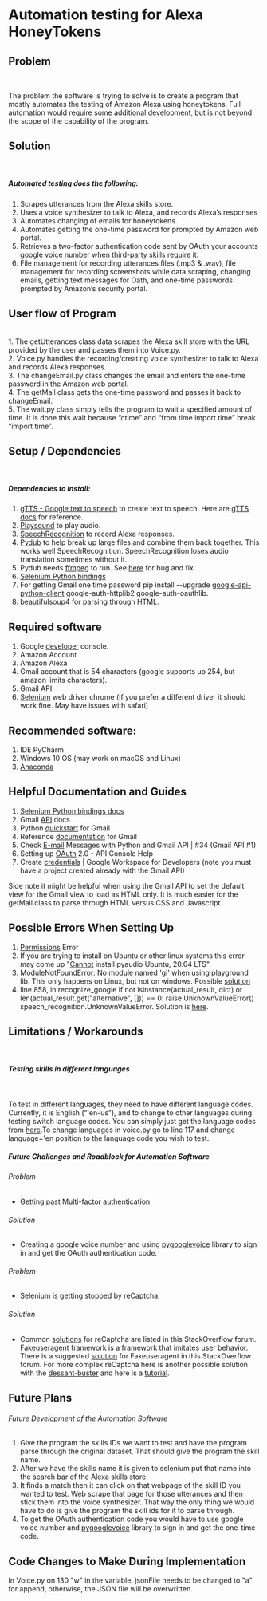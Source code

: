 # Automation testing for Alexa HoneyTokens

## Problem 
<br>

The problem the software is trying to solve is to create a program that mostly automates the testing of Amazon Alexa using honeytokens. Full automation would require some additional development, but is not beyond the scope of the capability of the program. 

## Solution 
<br>

##### Automated testing does the following: 

1. Scrapes utterances from the Alexa skills store.
2. Uses a voice synthesizer to talk to Alexa, and records Alexa’s responses 
3. Automates changing of emails for honeytokens. 
4. Automates getting the one-time password for prompted by Amazon web portal. 
5. Retrieves a two-factor authentication code sent by OAuth your accounts google voice number when third-party skills require it. 
6. File management for recording utterances files (.mp3 & .wav), file management for recording screenshots while data scraping, changing emails, getting text messages for Oath, and one-time passwords prompted by Amazon’s security portal.  

## User flow of Program  
<br>
1. The getUtterances class data scrapes the Alexa skill store with the URL provided by the user and passes them into Voice.py.  
<br>
2. Voice.py handles the recording/creating voice synthesizer to talk to Alexa and records Alexa responses. 
<br>
3. The changeEmail.py class changes the email and enters the one-time password in the Amazon web portal. 
<br> 
4. The getMail class gets the one-time password and passes it back to changeEmail.  
<br>
5. The wait.py class simply tells the program to wait a specified amount of time. It is done this wait because “ctime” and “from time import time” break “import time”.

## Setup / Dependencies 
<br>

##### Dependencies to install:  

1. [gTTS - Google text to speech](https://pypi.org/project/gTTS/) to create text to speech. Here are [gTTS docs](https://gtts.readthedocs.io/en/latest/) for reference. 
2. [Playsound](https://pypi.org/project/playsound/) to play audio. 
3. [SpeechRecognition](https://pypi.org/project/SpeechRecognition/) to record Alexa responses.  
4. [Pydub](https://anaconda.org/conda-forge/pydub) to help break up large files and combine them back together. This works well SpeechRecognition. SpeechRecognition loses audio translation sometimes without it.
5. Pydub needs [ffmpeg](https://anaconda.org/conda-forge/ffmpeg) to run. See [here](https://github.com/jiaaro/pydub/issues/348) for bug and fix. 
6. [Selenium Python bindings](https://selenium-python-test.readthedocs.io/en/latest/installation.html) 
7. For getting Gmail one time password pip install --upgrade [google-api-python-client](https://developers.google.com/gmail/api/quickstart/python) google-auth-httplib2 google-auth-oauthlib.  
8. [beautifulsoup4](https://pypi.org/project/beautifulsoup4/) for parsing through HTML.  

## Required software 

1. Google [developer](https://console.developers.google.com/) console. 
2. Amazon Account  
3. Amazon Alexa  
4. Gmail account that is 54 characters (google supports up 254, but amazon limits characters). 
5. Gmail API
6. [Selenium](https://www.selenium.dev/downloads/) web driver chrome (if you prefer a different driver it should work fine. May have issues with safari) 

## Recommended software:

1. IDE PyCharm 
2. Windows 10 OS (may work on macOS and Linux)  
3. [Anaconda](https://www.anaconda.com/products/individual)

## Helpful Documentation and Guides  

1. [Selenium Python bindings docs](https://selenium-python.readthedocs.io/installation.html)
2. Gmail [API](https://developers.google.com/gmail/api) docs 
3. Python [quickstart](https://developers.google.com/gmail/api/quickstart/python) for Gmail 
4. Reference [documentation](https://developers.google.com/gmail/api/reference/rest/v1/Format) for Gmail  
5. Check [E-mail](https://www.youtube.com/watch?v=njDGaVnz9Z8) Messages with Python and Gmail API | #34 (Gmail API #1) 
6. Setting up [OAuth](https://support.google.com/googleapi/answer/6158849?hl=en) 2.0 - API Console Help 
7. Create [credentials](https://developers.google.com/workspace/guides/create-credentials) | Google Workspace for Developers (note you must have a project created already with the Gmail API)

Side note it might be helpful when using the Gmail API to set the default view for the Gmail view to load as HTML only. It is much easier for the getMail class to parse through HTML versus CSS and Javascript.  

## Possible Errors When Setting Up 

1. [Permissions](https://stackoverflow.com/questions/39818922/errno-13-permission-denied-file-mp3-python) Error
2. If you are trying to install on Ubuntu or other linux systems this error may come up "[Cannot](https://stackoverflow.com/questions/20023131/cannot-install-pyaudio-gcc-error) install pyaudio Ubuntu, 20.04 LTS". 
3. ModuleNotFoundError: No module named 'gi' when using playground lib. This only happens on Linux, but not on windows. Possible [solution](https://askubuntu.com/questions/80448/what-would-cause-the-gi-module-to-be-missing-from-python)
4. line 858, in recognize_google if not isinstance(actual_result, dict) or len(actual_result.get("alternative", [])) == 0: raise UnknownValueError() speech_recognition.UnknownValueError. Solution is [here](https://github.com/Uberi/speech_recognition/issues/383). 

## Limitations / Workarounds 
<br>

##### Testing skills in different languages
<br>

To test in different languages, they need to have different language codes. Currently, it is English (“'en-us”), and to change to other languages during testing switch language codes. You can simply just get the language codes from [here](https://en.wikipedia.org/wiki/Language_localisation).To change languages in voice.py go to line 117 and change language='en position to the language code you wish to test.

##### Future Challenges and Roadblock for Automation Software 

###### Problem 

* Getting past Multi-factor authentication

###### Solution 

* Creating a google voice number and using [pygooglevoice](https://pypi.org/project/pygooglevoice/) library to sign in and get the OAuth authentication code. 

###### Problem
*  Selenium is getting stopped by reCaptcha.

###### Solution
* Common [solutions](https://stackoverflow.com/questions/58872451/how-can-i-bypass-the-google-captcha-with-selenium-and-python) for reCaptcha are listed in this StackOverflow forum. [Fakeuseragent](https://pypi.org/project/fake-useragent/) framework is a framework that imitates user behavior. There is a suggested [solution](https://stackoverflow.com/questions/49565042/way-to-change-google-chrome-user-agent-in-selenium/49565254#49565254) for Fakeuseragent in this StackOverflow forum. For more complex reCaptcha here is another possible solution with the 
[dessant-buster](https://github.com/dessant/buster) and here is a [tutorial](https://medium.com/analytics-vidhya/how-to-easily-bypass-recaptchav2-with-selenium-7f7a9a44fa9e).   


## Future Plans

###### Future Development of the Automation Software 

1) Give the program the skills IDs we want to test and have the program parse through the original dataset. That should give the program the skill name.  
2) After we have the skills name it is given to selenium put that name into the search bar of the Alexa skills store. 
3) It finds a match then it can click on that webpage of the skill ID you wanted to test. 
Web scrape that page for those utterances and then stick them into the voice synthesizer. That way the only thing we would have to do is give the program the skill ids for it to parse through.
4) To get the OAuth authentication code you would have to use google voice number and [pygooglevoice](https://pypi.org/project/pygooglevoice/) library to sign in and get the one-time code.  

## Code Changes to Make During Implementation

In Voice.py on 130 "w" in the variable, jsonFile needs to be changed to "a" for append, otherwise, the JSON file will be overwritten. 
